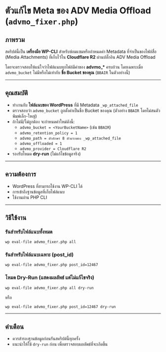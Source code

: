 # ตัวแก้ไข Meta ของ ADV Media Offload (`advmo_fixer.php`)

## ภาพรวม

สคริปต์นี้เป็น **เครื่องมือ WP-CLI** สำหรับซ่อมแซมหรือกำหนดค่า Metadata ที่จำเป็นของไฟล์สื่อ (Media Attachments) ที่เก็บไว้ใน **Cloudflare R2** ผ่านปลั๊กอิน ADV Media Offload

โดยจะตรวจสอบให้แน่ใจว่าไฟล์แนบทุกไฟล์มีค่าของ **advmo\_\*** ครบถ้วน โดยเฉพาะเมื่อ `advmo_bucket` ไม่มีหรือไม่เท่ากับ **ชื่อ Bucket ของคุณ** (`BBAIR` ในตัวอย่างนี้)

---

## คุณสมบัติ

- ทำงานกับ **ไฟล์แนบของ WordPress** ที่มี Metadata `_wp_attached_file`
- ตรวจสอบว่า `advmo_bucket` ถูกตั้งค่าเป็นชื่อ Bucket ของคุณ (ตัวอย่าง `BBAIR` โดยไม่สนตัวพิมพ์เล็ก-ใหญ่)
- ถ้าไม่มี/ไม่ถูกต้อง จะกำหนดค่าใหม่ดังนี้:
  - `advmo_bucket = <YourBucketName>` (เช่น `BBAIR`)
  - `advmo_retention_policy = 1`
  - `advmo_path = ตัวอักษร 8 ตัวแรกของ _wp_attached_file`
  - `advmo_offloaded = 1`
  - `advmo_provider = Cloudflare R2`
- รองรับโหมด **dry-run** (ไม่แก้ไขข้อมูลจริง)

---

## ความต้องการ

- WordPress ที่สามารถใช้งาน WP-CLI ได้
- การเข้าถึงฐานข้อมูลที่เก็บไฟล์แนบ
- ใช้งานผ่าน PHP CLI

---

## วิธีใช้งาน

### รันสำหรับไฟล์แนบทั้งหมด

```bash
wp eval-file advmo_fixer.php all
```

### รันสำหรับไฟล์แนบเฉพาะ (post_id)

```bash
wp eval-file advmo_fixer.php post_id=12467
```

### โหมด Dry-Run (แสดงผลลัพธ์ แต่ไม่แก้ไขจริง)

```bash
wp eval-file advmo_fixer.php all dry-run
```

หรือ

```bash
wp eval-file advmo_fixer.php post_id=12467 dry-run
```

---

## คำเตือน

- ควรสำรองฐานข้อมูลก่อนรันสคริปต์นี้ทุกครั้ง
- แนะนำให้ใช้ `dry-run` ก่อน เพื่อตรวจสอบผลลัพธ์ที่จะเกิดขึ้น
